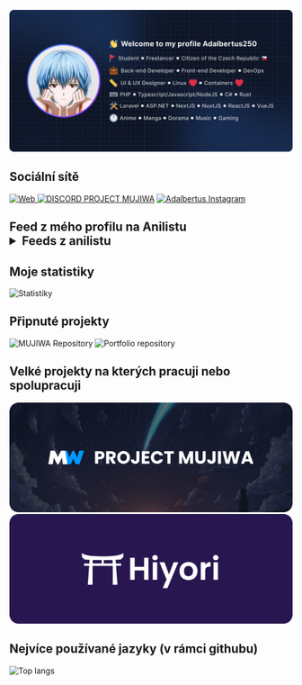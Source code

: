 <p align="center">
    <img src="/assets/img/banner.png" alt="Adalbertus Banner" />
</p>

<h2>Sociální sítě</h2>

<p>
    <a href="https://adalbertus.dev">
        <img src="https://img.shields.io/static/v1?label=WEB&message=odkaz&style=for-the-badge&color=blue" alt="Web" />
    </a>
    <a href="https://discord.mujiwa.cz"><img src="https://img.shields.io/static/v1?style=for-the-badge&logo=discord&label=DISCORD&message=odkaz&color=5865F2" alt="DISCORD PROJECT MUJIWA"/></a>
     <a href="https://instagram.com/adalbertus250"><img src="https://img.shields.io/static/v1?style=for-the-badge&logo=instagram&label=INSTAGRAM&message=odkaz&color=bd2c00" alt="Adalbertus Instagram"/></a>
</p>

<h2>Feed z mého profilu na Anilistu

<details>
<summary>Feeds z anilistu</summary>

## Anilist feeds

<!-- ANILIST_ACTIVITY:start -->

<!-- ANILIST_ACTIVITY:end -->

</details>

<h2 >Moje statistiky</h2>

<p >
    <img src="https://github-readme-stats.vercel.app/api?username=adalbertus250&show_icons=true&theme=tokyonight" alt="Statistiky"
</p>

<h2>Připnuté projekty</h2>

<p>
    <img max-width="320px" src="https://github-readme-stats.vercel.app/api/pin/?username=adalbertus250&repo=MUJIWA&show_icons=true&theme=tokyonight" alt="MUJIWA Repository" />
    <img max-width="320px" src="https://github-readme-stats.vercel.app/api/pin/?username=adalbertus250&repo=portfolio&show_icons=true&theme=tokyonight" alt="Portfolio repository" />
</p>

<h2>Velké projekty na kterých pracuji nebo spolupracuji </h2>

<p>
    <img max-width="320px" src="/assets/img/mw.png" alt="MUJIWA" />
    <img max-width="320px" src="/assets/img/hiyori.png" alt="Hiyori" />
</p>

<h2>Nejvíce používané jazyky (v rámci githubu)</h2>

<p>
    <img src="https://github-readme-stats.vercel.app/api/top-langs/?username=adalbertus250&show_icons=true&theme=tokyonight&layout=compact" alt="Top langs"
</p>